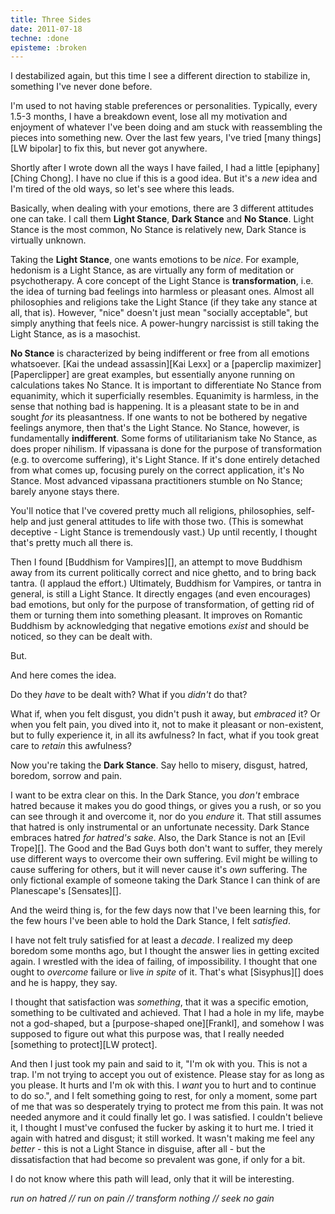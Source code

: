 ```yaml
---
title: Three Sides
date: 2011-07-18
techne: :done
episteme: :broken
---
```


I destabilized again, but this time I see a different direction to stabilize in, something I've never done before.

I'm used to not having stable preferences or personalities. Typically, every 1.5-3 months, I have a breakdown event, lose all my motivation and enjoyment of whatever I've been doing and am stuck with reassembling the pieces into something new. Over the last few years, I've tried [many things][LW bipolar] to fix this, but never got anywhere.

Shortly after I wrote down all the ways I have failed, I had a little [epiphany][Ching Chong]. I have no clue if this is a good idea. But it's a <em>new</em> idea and I'm tired of the old ways, so let's see where this leads.

Basically, when dealing with your emotions, there are 3 different attitudes one can take. I call them **Light Stance**, **Dark Stance** and **No Stance**. Light Stance is the most common, No Stance is relatively new, Dark Stance is virtually unknown.

Taking the **Light Stance**, one wants emotions to be *nice*. For example, hedonism is a Light Stance, as are virtually any form of meditation or psychotherapy. A core concept of the Light Stance is **transformation**, i.e. the idea of turning bad feelings into harmless or pleasant ones. Almost all philosophies and religions take the Light Stance (if they take any stance at all, that is). However, "nice" doesn't just mean "socially acceptable", but simply anything that feels nice. A power-hungry narcissist is still taking the Light Stance, as is a masochist.

__No Stance__ is characterized by being indifferent or free from all emotions whatsoever. [Kai the undead assassin][Kai Lexx] or a [paperclip maximizer][Paperclipper] are great examples, but essentially anyone running on calculations takes No Stance. It is important to differentiate No Stance from equanimity, which it superficially resembles. Equanimity is harmless, in the sense that nothing bad is happening. It is a pleasant state to be in and sought *for* its pleasantness. If one wants to not be bothered by negative feelings anymore, then that's the Light Stance. No Stance, however, is fundamentally **indifferent**. Some forms of utilitarianism take No Stance, as does proper nihilism. If vipassana is done for the purpose of transformation (e.g. to overcome suffering), it's Light Stance. If it's done entirely detached from what comes up, focusing purely on the correct application, it's No Stance. Most advanced vipassana practitioners stumble on No Stance; barely anyone stays there.

You'll notice that I've covered pretty much all religions, philosophies, self-help and just general attitudes to life with those two. (This is somewhat deceptive - Light Stance is tremendously vast.) Up until recently, I thought that's pretty much all there is.

Then I found [Buddhism for Vampires][], an attempt to move Buddhism away from its current politically correct and nice ghetto, and to bring back tantra. (I applaud the effort.) Ultimately, Buddhism for Vampires, or tantra in general, is still a Light Stance. It directly engages (and even encourages) bad emotions, but only for the purpose of transformation, of getting rid of them or turning them into something pleasant. It improves on Romantic Buddhism by acknowledging that negative emotions <em>exist</em> and should be noticed, so they can be dealt with.

But.

And here comes the idea.

Do they *have* to be dealt with? What if you *didn't* do that?

What if, when you felt disgust, you didn't push it away, but *embraced* it? Or when you felt pain, you dived into it, not to make it pleasant or non-existent, but to fully experience it, in all its awfulness? In fact, what if you took great care to *retain* this awfulness?

Now you're taking the **Dark Stance**. Say hello to misery, disgust, hatred, boredom, sorrow and pain.

I want to be extra clear on this. In the Dark Stance, you *don't* embrace hatred because it makes you do good things, or gives you a rush, or so you can see through it and overcome it, nor do you *endure* it. That still assumes that hatred is only instrumental or an unfortunate necessity. Dark Stance embraces hatred *for hatred's sake*. Also, the Dark Stance is not an [Evil Trope][]. The Good and the Bad Guys both don't want to suffer, they merely use different ways to overcome their own suffering. Evil might be willing to cause suffering for others, but it will never cause it's *own* suffering. The only fictional example of someone taking the Dark Stance I can think of are Planescape's [Sensates][].

And the weird thing is, for the few days now that I've been learning this, for the few hours I've been able to hold the Dark Stance, I felt *satisfied*.

I have not felt truly satisfied for at least a *decade*. I realized my deep boredom some months ago, but I thought the answer lies in getting excited again. I wrestled with the idea of failing, of impossibility. I thought that one ought to *overcome* failure or live *in spite* of it. That's what [Sisyphus][] does and he is happy, they say.

I thought that satisfaction was *something*, that it was a specific emotion, something to be cultivated and achieved. That I had a hole in my life, maybe not a god-shaped, but a [purpose-shaped one][Frankl], and somehow I was supposed to figure out what this purpose was, that I really needed [something to protect][LW protect].

And then I just took my pain and said to it, "I'm ok with you. This is not a trap. I'm not trying to accept you out of existence. Please stay for as long as you please. It hurts and I'm ok with this. I *want* you to hurt and to continue to do so.", and I felt something going to rest, for only a moment, some part of me that was so desperately trying to protect me from this pain. It was not needed anymore and it could finally let go. I was satisfied. I couldn't believe it, I thought I must've confused the fucker by asking it to hurt me. I tried it again with hatred and disgust; it still worked. It wasn't making me feel any *better* - this is not a Light Stance in disguise, after all - but the dissatisfaction that had become so prevalent was gone, if only for a bit.

I do not know where this path will lead, only that it will be interesting.

*run on hatred // run on pain // transform nothing // seek no gain*




